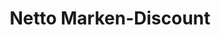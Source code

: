 ---
title: "Netto Marken-Discount"
url: /hessisch-lichtenau/netto-marken-discount/
shop: Supermarkt
---